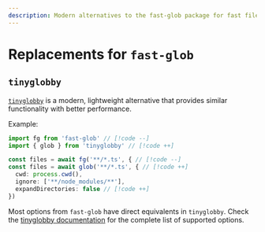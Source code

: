 ```yaml
---
description: Modern alternatives to the fast-glob package for fast file system pattern matching
---
```


# Replacements for `fast-glob`

## `tinyglobby`

[`tinyglobby`](https://github.com/SuperchupuDev/tinyglobby) is a modern, lightweight alternative that provides similar functionality with better performance.

Example:

<!-- eslint-skip -->
```ts
import fg from 'fast-glob' // [!code --]
import { glob } from 'tinyglobby' // [!code ++]

const files = await fg('**/*.ts', { // [!code --]
const files = await glob('**/*.ts', { // [!code ++]
  cwd: process.cwd(),
  ignore: ['**/node_modules/**'],
  expandDirectories: false // [!code ++]
})
```

Most options from `fast-glob` have direct equivalents in `tinyglobby`. Check the [tinyglobby documentation](https://superchupu.dev/tinyglobby/migration) for the complete list of supported options.
